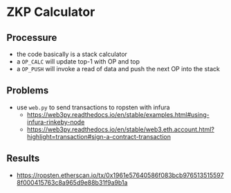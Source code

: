 # ZKP Calculator


## Processure
- the code basically is a stack calculator
- a `OP_CALC` will update top-1 with OP and top
- a `OP_PUSH` will invoke a read of data and push the next OP into the stack

## Problems
- use `web.py` to send transactions to ropsten with infura
  - https://web3py.readthedocs.io/en/stable/examples.html#using-infura-rinkeby-node
  - https://web3py.readthedocs.io/en/stable/web3.eth.account.html?highlight=transaction#sign-a-contract-transaction

## Results
- https://ropsten.etherscan.io/tx/0x1961e57640586f083bcb9765135155978f000415763c8a965d9e88b31f9a9b1a